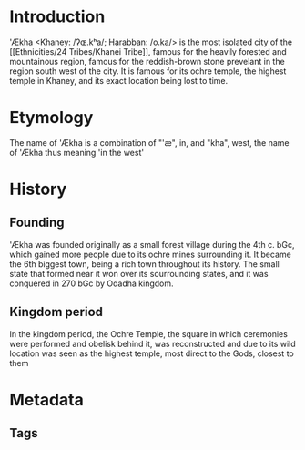 # Introduction
'Ækha <Khaney: /ʔɶ.kʰa/; Harabban: /o.ka/> is the most isolated city of the [[Ethnicities/24 Tribes/Khanei Tribe]], famous for the heavily forested and mountainous region, famous for the reddish-brown stone prevelant in the region south west of the city. It is famous for its ochre temple, the highest temple in Khaney, and its exact location being lost to time.
# Etymology
The name of 'Ækha is a combination of "'æ", in, and "kha", west, the name of 'Ækha thus meaning 'in the west'
# History
## Founding
'Ækha was founded originally as a small forest village during the 4th c. bGc, which gained more people due to its ochre mines surrounding it. It became the 6th biggest town, being a rich town throughout its history. The small state that formed near it won over its sourrounding states, and it was conquered in 270 bGc by Odadha kingdom.
## Kingdom period 
In the kingdom period, the Ochre Temple, the square in which ceremonies were performed and obelisk behind it, was reconstructed and due to its wild location was seen as the highest temple, most direct to the Gods, closest to them
# Metadata
## Tags